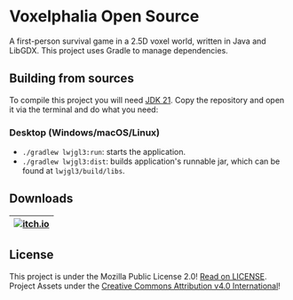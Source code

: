 # Voxelphalia Open Source

A first-person survival game in a 2.5D voxel world, written in Java and LibGDX. This project uses Gradle to manage dependencies.

## Building from sources

To compile this project you will need [JDK 21](https://adoptium.net). Copy the repository and open it via the terminal
and do what you need:

### Desktop (Windows/macOS/Linux)

- `./gradlew lwjgl3:run`: starts the application.
- `./gradlew lwjgl3:dist`: builds application's runnable jar, which can be found at `lwjgl3/build/libs`.

## Downloads

| [![itch.io](https://static.itch.io/images/badge.svg)](https://ilotterytea.itch.io/voxelphalia) |
|------------------------------------------------------------------------------------------------|

## License

This project is under the Mozilla Public License
2.0! [Read on LICENSE](https://github.com/ilotterytea/voxelphalia/blob/master/LICENSE).<br>
Project Assets under
the [Creative Commons Attribution v4.0 International](https://creativecommons.org/licenses/by/4.0/)!

